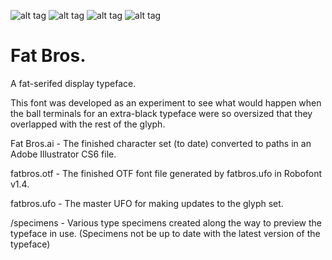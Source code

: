 ![alt tag](https://raw.github.com/mediumjones/fat-bros/master/specimens/fatbros-specimen-01.png)
![alt tag](https://raw.github.com/mediumjones/fat-bros/master/specimens/fatbros-specimen-02.png)
![alt tag](https://raw.github.com/mediumjones/fat-bros/master/specimens/fatbros-specimen-03.png)
![alt tag](https://raw.github.com/mediumjones/fat-bros/master/specimens/skateboard.jpg)

Fat Bros.
========

A fat-serifed display typeface.

This font was developed as an experiment to see what would happen when the ball terminals for an extra-black typeface were so oversized that they overlapped with the rest of the glyph.

Fat Bros.ai - The finished character set (to date) converted to paths in an Adobe Illustrator CS6 file.

fatbros.otf - The finished OTF font file generated by fatbros.ufo in Robofont v1.4.

fatbros.ufo - The master UFO for making updates to the glyph set.

/specimens - Various type specimens created along the way to preview the typeface in use. (Specimens not be up to date with the latest version of the typeface)
